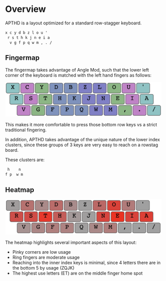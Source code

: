 # Overview

APTHD is a layout optimized for a standard row-stagger keyboard.

```
x c y d b z l o u '
 r s t h k j n e i a
  v g f p q w m , . /
```

## Fingermap

The fingermap takes advantage of Angle Mod, such that the lower left corner of the keyboard is matched with the left hand fingers as follows:

![fingermap](fingermap.png)

This makes it more comfortable to press those bottom row keys vs a strict traditional fingering.

In addition, APTHD takes advantage of the unique nature of the lower index clusters, since these groups of 3 keys are very easy to reach on a rowstag board.

These clusters are:

```
 h    n
f p  w m
```

## Heatmap

![heatmap](heatmap.png)

The heatmap highlights several important aspects of this layout:

- Pinky corners are low usage
- Ring fingers are moderate usage
- Reaching into the inner index keys is minimal, since 4 letters there are in the bottom 5 by usage (ZQJK)
- The highest use letters (ET) are on the middle finger home spot
